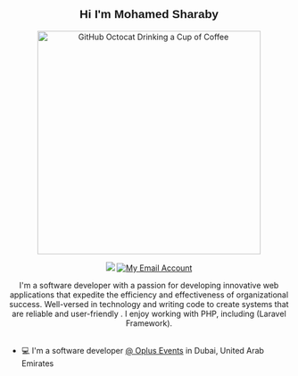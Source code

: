 <h2 align="center" style="font-family: 'Calibri Light', sans-serif;">Hi I'm Mohamed Sharaby</h1> 
<div align="center">
<img src="https://raw.githubusercontent.com/engsahaly/engsahaly/main/code.gif" alt="GitHub Octocat Drinking a Cup of Coffee" height="400">
</div>
<p align="center">
    <a href="https://www.linkedin.com/in/mohamed-sharaby-663b6525/"><img src="https://img.shields.io/badge/linkedin-%230177B5?style=flat&logo=linkedin&logoColor=white"/></a>
    <a href="mailto:moh.sharaby@yahoo.com"><img src="https://img.shields.io/badge/Email-My%20Email%20Address-orange" alt="My Email Account" /></a>
  </p>
  
<!--   <img src="https://github.com/mohamedabusrea/mohamedabusrea/blob/master/profile-img.png" align="right" width="25%"/> -->

<div align="center">
I'm a software developer with a passion for developing innovative web applications that expedite the efficiency and effectiveness of organizational success. Well-versed in technology and writing code to create systems that are reliable and user-friendly . I enjoy working with PHP, including (Laravel Framework).
                  </div>
                  <br>
                  
-   :computer: I'm a software developer [@ Oplus Events](https://oplus.ae/) in Dubai, United Arab Emirates
                  
<!-- - 🔍 <p>I have 2 live apps: </p> -->
<!--   - <p>[Quran-tab (chrome extension)](https://chrome.google.com/webstore/detail/quran-tab/afaihcdgkjebgabomemccdneglknjkdd)</p> -->
<!--   - <p>Wazaker App ([Android version](https://play.google.com/store/apps/details?id=com.wazakerdailyaya&gl=DE), [iOS version](https://apps.apple.com/app/apple-store/id1453500014))</p> -->
